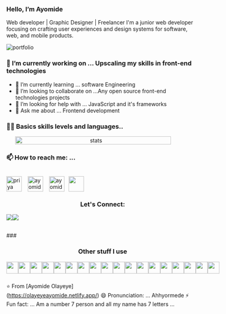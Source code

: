 ### Hello, I’m Ayomide
Web developer | Graphic Designer | Freelancer
I'm a junior web developer focusing on crafting user experiences and design systems for software, web, and mobile products.

<link rel="stylesheet" href="https://cdn.jsdelivr.net/npm/bootstrap@3.3.7/dist/css/bootstrap.min.css" integrity="sha384-BVYiiSIFeK1dGmJRAkycuHAHRg32OmUcww7on3RYdg4Va+PmSTsz/K68vbdEjh4u" crossorigin="anonymous">

![portfolio](https://user-images.githubusercontent.com/60601671/186017818-5167e251-eff5-4229-8e3a-515d1a936811.png)


### 🔭 I’m currently working on ... Upscaling my skills in front-end technologies
- 🌱 I’m currently learning ... software Engineering
- 👯 I’m looking to collaborate on ...Any open source front-end technologies projects
- 🤔 I’m looking for help with ... JavaScript and it's frameworks
- 💬 Ask me about ... Frontend development


### 🧑‍💻 Basics skills levels and languages..
<!-- stats and languages Chart -->
<div align="center" width="100%" style="display: flex; align-items: center, justify-content: space-between;">
	<img width=90% src="https://github-readme-stats.vercel.app/api?username=Yungmaniie&show_icons=true&bg_color=09131b&title_color=15bb8a&text_color=fff&icon_color=15bb8a&hide_border=true&border_radius=6" alt="stats"/>
  	<a href="https://github.com/Yungmaniie" align="left"><img src="https://github-readme-stats.vercel.app/api/top-langs/?username=Yungmaniie&langs_count=10&title_color=7f08b2&text_color=ffffff&icon_color=7f08b2&bg_color=1c1917&hide_border=true&locale=en&custom_title=Top%20%Languages" alt="Top Languages" /></a>
        <a href="https://github.com/Yungmaniie"><img src="https://activity-graph.herokuapp.com/graph?username=Yungmaniie&bg_color=1c1917&color=ffffff&line=7f08b2&point=ffffff&area_color=1c1917&area=true&hide_border=true&custom_title=GitHub%20Commits%20Graph" alt="GitHub Commits Graph" /></a>   
</div>

### 📫 How to reach me: ...
<br/>
<a href="https://medium.com/@olayeyeayomide2000" target="blank"><img align="center" src="https://cdn.jsdelivr.net/npm/simple-icons@3.0.1/icons/medium.svg" alt="priya" height="40" width="40" /></a> &nbsp;&nbsp;
<a href="https://github.com/Yungmaniie" target="blank"><img align="center" src="https://cdn.jsdelivr.net/npm/simple-icons@3.0.1/icons/github.svg" alt="ayomide" height="40" width="40" /></a> &nbsp;&nbsp;
<a href ="https://www.facebook.com/profile.php?id=100085763735581" target="blank"><img align="center" src="https://cdn.jsdelivr.net/npm/simple-icons@3.0.1/icons/facebook.svg" alt="ayomide" height="40" width="40" /></a> &nbsp;
<a href="https://codepen.io/yungmaniie" target="blank"><img align="center" src="https://cdn.jsdelivr.net/npm/simple-icons@3.0.1/icons/codepen.svg" height="40" width="40" /></a> &nbsp;
</p>

<!-- connect badges -->
<h3 align=center>Let's Connect:</h3>
<div align=center style="display: flex; width: 100%">
	<a href="https://www.linkedin.com/in/ayomide-olayeye-a34349229/" target="blank"><img src="https://img.shields.io/badge/LinkedIn-0077B5?style=for-the-badge&logo=linkedin&logoColor=white"></a>
	<a href="https://twitter.com/OlayeyeMuideen?t=94gDLFp7PaIwjPZsdKcjWg&s=09" target="blank"><img src="https://img.shields.io/badge/Twitter-1DA1F2?style=for-the-badge&logo=twitter&logoColor=white"></a>
</div>
 <img align="right" width="400" alt="coding..." src="https://camo.githubusercontent.com/abb0a7a6197ffbe011c0705b0fff8c494e9c4c58913db99fe951ec7ca0eb97f5/68747470733a2f2f63646e612e61727473746174696f6e2e636f6d2f702f6173736574732f696d616765732f696d616765732f3032382f3130322f3035382f6f726967696e616c2f706978656c2d6a6566662d6d61747269782d732e6769663f31353933343837323633"> 
 <p align="left"> <img src="https://komarev.com/ghpvc/?username=Yungmaniie&label=Profile%20views&color=0e75b6&style=flat" alt="Olayeye-ayomide" /> </p>
###
<h3 align=center>Other stuff I use</h3>
<div align=center style="display: flex; width: 90%">
  	<img src="https://skillicons.dev/icons?i=react" height="31px" />
  	<img src="https://skillicons.dev/icons?i=vue" height="31px" />
  	<img src="https://skillicons.dev/icons?i=redux" height="31px" />
	<!-- 	 -->
  	<img src="https://skillicons.dev/icons?i=laravel" height="31px" />
  	<img src="https://skillicons.dev/icons?i=php" height="31px" />
	<img src="https://skillicons.dev/icons?i=kotlin" height="31px" />
	<img src="https://skillicons.dev/icons?i=rust" height="31px" />
	<!-- 	 -->
  	<img src="https://skillicons.dev/icons?i=bootstrap" height="31px" />
  	<img src="https://skillicons.dev/icons?i=materialui" height="31px" />
  	<img src="https://skillicons.dev/icons?i=tailwind" height="31px" />
	<!-- 	 -->
  	<img src="https://skillicons.dev/icons?i=sass" height="31px" />
	<!-- 	 -->
  	<img src="https://skillicons.dev/icons?i=django" height="31px" />
  	<img src="https://skillicons.dev/icons?i=express" height="31px" />
  	<img src="https://skillicons.dev/icons?i=flutter" height="31px" />
  	<img src="https://skillicons.dev/icons?i=nodejs" height="31px" />
	<!-- 	 -->
  	<img src="https://skillicons.dev/icons?i=mongodb" height="31px" />
  	<img src="https://skillicons.dev/icons?i=graphql" height="31px" />
  	<img src="https://skillicons.dev/icons?i=mysql" height="31px" />
</div>

<div align=center style="display: flex; width: 100% flex-wrap: wrap"></div>

###
⭐️ From [Ayomide Olayeye] <br/>
(https://olayeyeayomide.netlify.app/)
 😄 Pronunciation: ... Ahhyormede
 ⚡ Fun fact: ... Am a number 7 person and all my name has 7 letters
...
